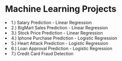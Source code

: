 # Machine Learning Projects

<li>1.) Salary Prediction - Linear Regression</li>
<li>2.) BigMart Sales Prediction - Linear Regression</li>
<li>3.) Stock Price Prediction - Linear Regression</li>  
<li>4.) Iphone Purchase Prediction - Logistic Regression</li>
<li>5.) Heart Attack Prediction - Logistic Regression</li>  
<li>6.) Loan Approval Prediction - Logistic Regression</li>
<li>7.) Credit Card Fraud Detection</li>